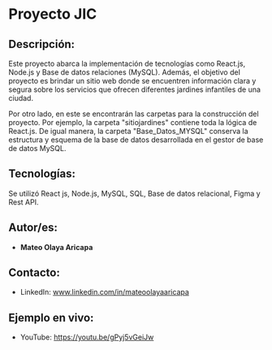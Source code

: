 # Proyecto JIC
## Descripción: 
Este proyecto abarca la implementación de tecnologías como React.js, Node.js y Base de datos relaciones (MySQL). Además, el objetivo del proyecto es brindar un sitio web donde se encuentren información clara y segura sobre los servicios que ofrecen diferentes jardines infantiles de una ciudad.

Por otro lado, en este se encontrarán las carpetas para la construcción del proyecto. Por ejemplo, la carpeta "sitiojardines" contiene toda la lógica de React.js. De igual manera, la carpeta "Base_Datos_MYSQL" conserva la estructura y esquema de la base de datos desarrollada en el gestor de base de datos MySQL. 

## Tecnologías:
Se utilizó React js, Node.js, MySQL, SQL, Base de datos relacional, Figma y Rest API.

## Autor/es:
* **Mateo Olaya Aricapa**

## Contacto:
* LinkedIn: www.linkedin.com/in/mateoolayaaricapa

## Ejemplo en vivo:
* YouTube: https://youtu.be/gPyj5vGeiJw  
